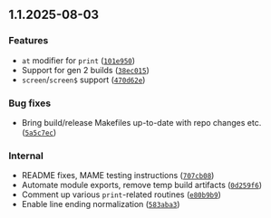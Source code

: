 
## 1.1.2025-08-03
 
### Features

- `at` modifier for `print` ([`101e950`](https://github.com/FoenixRetro/f256-superbasic/commit/101e950ed9cb9adca6f91d7bc71c47d3ba7a4a96))
- Support for gen 2 builds ([`38ec015`](https://github.com/FoenixRetro/f256-superbasic/commit/38ec015c7072b4da490c13ed6488c2dd432ee425))
- `screen`/`screen$` support ([`470d62e`](https://github.com/FoenixRetro/f256-superbasic/commit/470d62ed659e91735d3c434689cd69be8c300a61))

### Bug fixes

- Bring build/release Makefiles up-to-date with repo changes etc. ([`5a5c7ec`](https://github.com/FoenixRetro/f256-superbasic/commit/5a5c7ec0bceb889ee5251585bb650bc1f5183b36))

### Internal

- README fixes, MAME testing instructions ([`707cb08`](https://github.com/FoenixRetro/f256-superbasic/commit/707cb08d3700b69cc9278d2504e3ac9e6926490d))
- Automate module exports, remove temp build artifacts ([`0d259f6`](https://github.com/FoenixRetro/f256-superbasic/commit/0d259f69832bc05efb15ef4e3b0c03697515aefe))
- Comment up various `print`-related routines ([`e80b9b9`](https://github.com/FoenixRetro/f256-superbasic/commit/e80b9b9afc1c016dbcab7e06c8297f401fbfff9f))
- Enable line ending normalization ([`583aba3`](https://github.com/FoenixRetro/f256-superbasic/commit/583aba38cfca249f653b47b7fc161c08252513f0))
 